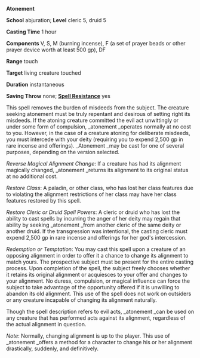  **Atonement**

**School** abjuration; **Level** cleric 5, druid 5

**Casting Time** 1 hour

**Components** V, S, M (burning incense), F (a set of prayer beads or other prayer device worth at least 500 gp), DF

**Range** touch

**Target** living creature touched

**Duration** instantaneous

**Saving Throw** none; **[Spell Resistance](../glossary.md#_spell-resistance)** yes

This spell removes the burden of misdeeds from the subject. The creature seeking atonement must be truly repentant and desirous of setting right its misdeeds. If the atoning creature committed the evil act unwittingly or under some form of compulsion, _atonement _operates normally at no cost to you. However, in the case of a creature atoning for deliberate misdeeds, you must intercede with your deity (requiring you to expend 2,500 gp in rare incense and offerings). _Atonement _may be cast for one of several purposes, depending on the version selected.

_Reverse Magical Alignment Change_: If a creature has had its alignment magically changed, _atonement _returns its alignment to its original status at no additional cost.

_Restore Class_: A paladin, or other class, who has lost her class features due to violating the alignment restrictions of her class may have her class features restored by this spell.

_Restore Cleric or Druid Spell Powers_: A cleric or druid who has lost the ability to cast spells by incurring the anger of her deity may regain that ability by seeking _atonement _from another cleric of the same deity or another druid. If the transgression was intentional, the casting cleric must expend 2,500 gp in rare incense and offerings for her god's intercession.

_Redemption or Temptation_: You may cast this spell upon a creature of an opposing alignment in order to offer it a chance to change its alignment to match yours. The prospective subject must be present for the entire casting process. Upon completion of the spell, the subject freely chooses whether it retains its original alignment or acquiesces to your offer and changes to your alignment. No duress, compulsion, or magical influence can force the subject to take advantage of the opportunity offered if it is unwilling to abandon its old alignment. This use of the spell does not work on outsiders or any creature incapable of changing its alignment naturally.

Though the spell description refers to evil acts, _atonement _can be used on any creature that has performed acts against its alignment, regardless of the actual alignment in question.

_Note_: Normally, changing alignment is up to the player. This use of _atonement _offers a method for a character to change his or her alignment drastically, suddenly, and definitively.

